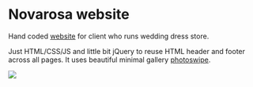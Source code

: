 # Novarosa website

Hand coded [website](http://www.novarosa.sk/) for client who runs wedding dress store. 

Just HTML/CSS/JS and little bit jQuery to reuse HTML header and footer across all pages.
It uses beautiful minimal gallery [photoswipe](https://photoswipe.com/).

![](https://github.com/dvagala/novarosa/blob/master/final_product_nv.gif)
